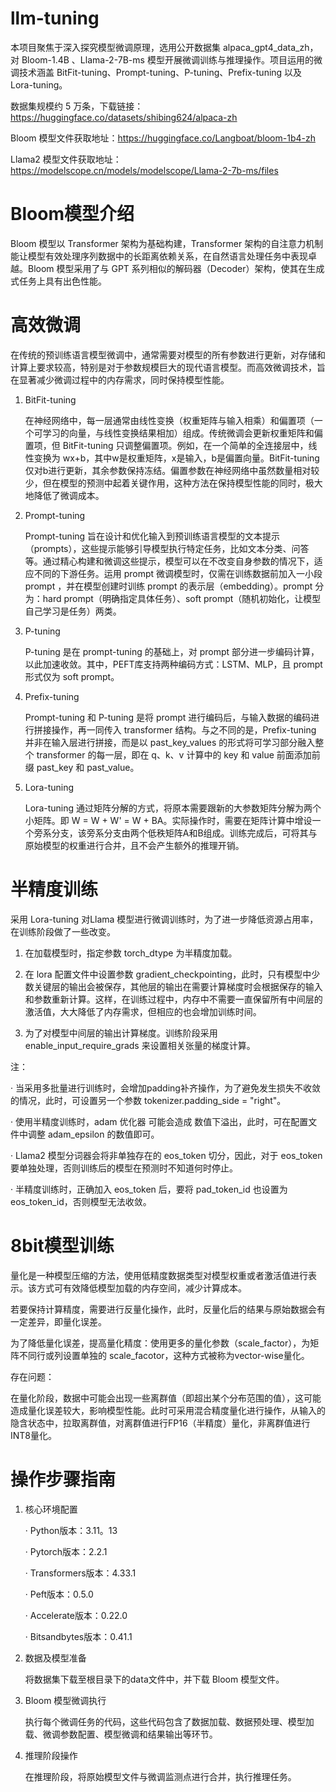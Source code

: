 # llm-tuning

本项目聚焦于深入探究模型微调原理，选用公开数据集 alpaca_gpt4_data_zh，对 Bloom-1.4B 、Llama-2-7B-ms 模型开展微调训练与推理操作。项目运用的微调技术涵盖 BitFit-tuning、Prompt-tuning、P-tuning、Prefix-tuning 以及 Lora-tuning。

数据集规模约 5 万条，下载链接：https://huggingface.co/datasets/shibing624/alpaca-zh

Bloom 模型文件获取地址：https://huggingface.co/Langboat/bloom-1b4-zh

Llama2 模型文件获取地址：https://modelscope.cn/models/modelscope/Llama-2-7b-ms/files

# Bloom模型介绍

Bloom 模型以 Transformer 架构为基础构建，Transformer 架构的自注意力机制能让模型有效处理序列数据中的长距离依赖关系，在自然语言处理任务中表现卓越。Bloom 模型采用了与 GPT 系列相似的解码器（Decoder）架构，使其在生成式任务上具有出色性能。

# 高效微调

在传统的预训练语言模型微调中，通常需要对模型的所有参数进行更新，对存储和计算上要求较高，特别是对于参数规模巨大的现代语言模型。而高效微调技术，旨在显著减少微调过程中的内存需求，同时保持模型性能。

1. BitFit-tuning

   在神经网络中，每一层通常由线性变换（权重矩阵与输入相乘）和偏置项（一个可学习的向量，与线性变换结果相加）组成。传统微调会更新权重矩阵和偏置项，但 BitFit-tuning 只调整偏置项。例如，在一个简单的全连接层中，线性变换为 wx+b，其中w是权重矩阵，x是输入，b是偏置向量。BitFit-tuning 仅对b进行更新，其余参数保持冻结。偏置参数在神经网络中虽然数量相对较少，但在模型的预测中起着关键作用，这种方法在保持模型性能的同时，极大地降低了微调成本。
   
2. Prompt-tuning

   Prompt-tuning 旨在设计和优化输入到预训练语言模型的文本提示（prompts），这些提示能够引导模型执行特定任务，比如文本分类、问答等。通过精心构建和微调这些提示，模型可以在不改变自身参数的情况下，适应不同的下游任务。运用 prompt 微调模型时，仅需在训练数据前加入一小段 prompt ，并在模型创建时训练 prompt 的表示层（embedding）。prompt 分为：hard prompt（明确指定具体任务）、soft prompt（随机初始化，让模型自己学习是任务）两类。
   
3. P-tuning

   P-tuning 是在 prompt-tuning 的基础上，对 prompt 部分进一步编码计算，以此加速收敛。其中，PEFT库支持两种编码方式：LSTM、MLP，且 prompt 形式仅为 soft prompt。
   
4. Prefix-tuning

   Prompt-tuning 和 P-tuning 是将 prompt 进行编码后，与输入数据的编码进行拼接操作，再一同传入 transformer 结构。与之不同的是，Prefix-tuning 并非在输入层进行拼接，而是以 past_key_values 的形式将可学习部分融入整个 transformer 的每一层，即在 q、k、v 计算中的 key 和 value 前面添加前缀 past_key 和 past_value。
   
5. Lora-tuning

   Lora-tuning 通过矩阵分解的方式，将原本需要跟新的大参数矩阵分解为两个小矩阵。即 W = W + W' = W + BA。实际操作时，需要在矩阵计算中增设一个旁系分支，该旁系分支由两个低秩矩阵A和B组成。训练完成后，可将其与原始模型的权重进行合并，且不会产生额外的推理开销。

# 半精度训练
采用 Lora-tuning 对Llama 模型进行微调训练时，为了进一步降低资源占用率，在训练阶段做了一些改变。

1. 在加载模型时，指定参数 torch_dtype 为半精度加载。
   
2. 在 lora 配置文件中设置参数 gradient_checkpointing，此时，只有模型中少数关键层的输出会被保存，其他层的输出在需要计算梯度时会根据保存的输入和参数重新计算。这样，在训练过程中，内存中不需要一直保留所有中间层的激活值，大大降低了内存需求，但相应的也会增加训练时间。
 
3. 为了对模型中间层的输出计算梯度。训练阶段采用 enable_input_require_grads 来设置相关张量的梯度计算。

注：
   
   · 当采用多批量进行训练时，会增加padding补齐操作，为了避免发生损失不收敛的情况，此时，可设置另一个参数 tokenizer.padding_side = "right"。

   · 使用半精度训练时，adam 优化器 可能会造成 数值下溢出，此时，可在配置文件中调整 adam_epsilon 的数值即可。

   · Llama2 模型分词器会将非单独存在的 eos_token 切分，因此，对于 eos_token 要单独处理，否则训练后的模型在预测时不知道何时停止。

   · 半精度训练时，正确加入 eos_token 后，要将 pad_token_id 也设置为 eos_token_id，否则模型无法收敛。 

# 8bit模型训练
量化是一种模型压缩的方法，使用低精度数据类型对模型权重或者激活值进行表示。该方式可有效降低模型加载的内存空间，减少计算成本。

若要保持计算精度，需要进行反量化操作，此时，反量化后的结果与原始数据会有一定差异，即量化误差。

为了降低量化误差，提高量化精度：使用更多的量化参数（scale_factor），为矩阵不同行或列设置单独的 scale_facotor，这种方式被称为vector-wise量化。

存在问题：

在量化阶段，数据中可能会出现一些离群值（即超出某个分布范围的值），这可能造成量化误差较大，影响模型性能。此时可采用混合精度量化进行操作，从输入的隐含状态中，拉取离群值，对离群值进行FP16（半精度）量化，非离群值进行INT8量化。

# 操作步骤指南
1. 核心环境配置

   · Python版本：3.11。13

   · Pytorch版本：2.2.1

   · Transformers版本：4.33.1

   · Peft版本：0.5.0

   · Accelerate版本：0.22.0

   · Bitsandbytes版本：0.41.1

3. 数据及模型准备

   将数据集下载至根目录下的data文件中，并下载 Bloom 模型文件。
   
4. Bloom 模型微调执行

   执行每个微调任务的代码，这些代码包含了数据加载、数据预处理、模型加载、微调参数配置、模型微调和结果输出等环节。

5. 推理阶段操作

   在推理阶段，将原始模型文件与微调监测点进行合并，执行推理任务。

